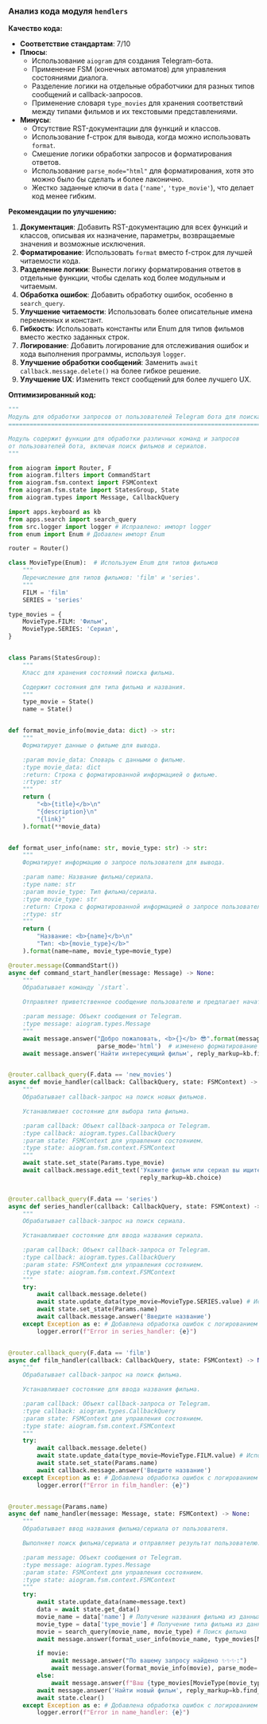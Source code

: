 ### Анализ кода модуля `hendlers`

**Качество кода:**

- **Соответствие стандартам**: 7/10
- **Плюсы**:
    - Использование `aiogram` для создания Telegram-бота.
    - Применение FSM (конечных автоматов) для управления состояниями диалога.
    - Разделение логики на отдельные обработчики для разных типов сообщений и callback-запросов.
    - Применение словаря `type_movies` для хранения соответствий между типами фильмов и их текстовыми представлениями.
- **Минусы**:
    - Отсутствие RST-документации для функций и классов.
    - Использование f-строк для вывода, когда можно использовать `format`.
    - Смешение логики обработки запросов и форматирования ответов.
    - Использование `parse_mode="html"` для форматирования, хотя это можно было бы сделать и более лаконично.
    - Жестко заданные ключи в `data` (`'name'`, `'type_movie'`), что делает код менее гибким.

**Рекомендации по улучшению:**

1. **Документация**: Добавить RST-документацию для всех функций и классов, описывая их назначение, параметры, возвращаемые значения и возможные исключения.
2.  **Форматирование**: Использовать `format` вместо f-строк для лучшей читаемости кода.
3. **Разделение логики**: Вынести логику форматирования ответов в отдельные функции, чтобы сделать код более модульным и читаемым.
4. **Обработка ошибок**: Добавить обработку ошибок, особенно в `search_query`.
5. **Улучшение читаемости**: Использовать более описательные имена переменных и констант.
6. **Гибкость**: Использовать константы или Enum для типов фильмов вместо жестко заданных строк.
7. **Логирование**: Добавить логирование для отслеживания ошибок и хода выполнения программы, используя `logger`.
8. **Улучшение обработки сообщений**: Заменить `await callback.message.delete()` на более гибкое решение.
9. **Улучшение UX**: Изменить текст сообщений для более лучшего UX.

**Оптимизированный код:**

```python
"""
Модуль для обработки запросов от пользователей Telegram бота для поиска фильмов.
============================================================================

Модуль содержит функции для обработки различных команд и запросов
от пользователей бота, включая поиск фильмов и сериалов.
"""

from aiogram import Router, F
from aiogram.filters import CommandStart
from aiogram.fsm.context import FSMContext
from aiogram.fsm.state import StatesGroup, State
from aiogram.types import Message, CallbackQuery

import apps.keyboard as kb
from apps.search import search_query
from src.logger import logger # Исправлено: импорт logger
from enum import Enum # Добавлен импорт Enum

router = Router()

class MovieType(Enum):  # Используем Enum для типов фильмов
    """
    Перечисление для типов фильмов: 'film' и 'series'.
    """
    FILM = 'film'
    SERIES = 'series'

type_movies = {
    MovieType.FILM: 'Фильм',
    MovieType.SERIES: 'Сериал',
}


class Params(StatesGroup):
    """
    Класс для хранения состояний поиска фильма.

    Содержит состояния для типа фильма и названия.
    """
    type_movie = State()
    name = State()


def format_movie_info(movie_data: dict) -> str:
    """
    Форматирует данные о фильме для вывода.

    :param movie_data: Словарь с данными о фильме.
    :type movie_data: dict
    :return: Строка с форматированной информацией о фильме.
    :rtype: str
    """
    return (
        "<b>{title}</b>\n"
        "{description}\n"
        "{link}"
    ).format(**movie_data)


def format_user_info(name: str, movie_type: str) -> str:
    """
    Форматирует информацию о запросе пользователя для вывода.

    :param name: Название фильма/сериала.
    :type name: str
    :param movie_type: Тип фильма/сериала.
    :type movie_type: str
    :return: Строка с форматированной информацией о запросе пользователя.
    :rtype: str
    """
    return (
        "Название: <b>{name}</b>\n"
        "Тип: <b>{movie_type}</b>"
    ).format(name=name, movie_type=movie_type)

@router.message(CommandStart())
async def command_start_handler(message: Message) -> None:
    """
    Обрабатывает команду `/start`.

    Отправляет приветственное сообщение пользователю и предлагает начать поиск фильма.

    :param message: Объект сообщения от Telegram.
    :type message: aiogram.types.Message
    """
    await message.answer("Добро пожаловать, <b>{}</b> 😎".format(message.from_user.full_name),
                         parse_mode='html')  # изменено форматирование
    await message.answer('Найти интересующий фильм', reply_markup=kb.find_movie)


@router.callback_query(F.data == 'new_movies')
async def movie_handler(callback: CallbackQuery, state: FSMContext) -> None:
    """
    Обрабатывает callback-запрос на поиск новых фильмов.

    Устанавливает состояние для выбора типа фильма.

    :param callback: Объект callback-запроса от Telegram.
    :type callback: aiogram.types.CallbackQuery
    :param state: FSMContext для управления состоянием.
    :type state: aiogram.fsm.context.FSMContext
    """
    await state.set_state(Params.type_movie)
    await callback.message.edit_text('Укажите фильм или сериал вы ищите',
                                     reply_markup=kb.choice)


@router.callback_query(F.data == 'series')
async def series_handler(callback: CallbackQuery, state: FSMContext) -> None:
    """
    Обрабатывает callback-запрос на поиск сериала.

    Устанавливает состояние для ввода названия сериала.

    :param callback: Объект callback-запроса от Telegram.
    :type callback: aiogram.types.CallbackQuery
    :param state: FSMContext для управления состоянием.
    :type state: aiogram.fsm.context.FSMContext
    """
    try:
        await callback.message.delete()
        await state.update_data(type_movie=MovieType.SERIES.value) # Используем MovieType.SERIES
        await state.set_state(Params.name)
        await callback.message.answer('Введите название')
    except Exception as e: # Добавлена обработка ошибок с логированием
        logger.error(f"Error in series_handler: {e}")


@router.callback_query(F.data == 'film')
async def film_handler(callback: CallbackQuery, state: FSMContext) -> None:
    """
    Обрабатывает callback-запрос на поиск фильма.

    Устанавливает состояние для ввода названия фильма.

    :param callback: Объект callback-запроса от Telegram.
    :type callback: aiogram.types.CallbackQuery
    :param state: FSMContext для управления состоянием.
    :type state: aiogram.fsm.context.FSMContext
    """
    try:
        await callback.message.delete()
        await state.update_data(type_movie=MovieType.FILM.value) # Используем MovieType.FILM
        await state.set_state(Params.name)
        await callback.message.answer('Введите название')
    except Exception as e: # Добавлена обработка ошибок с логированием
        logger.error(f"Error in film_handler: {e}")


@router.message(Params.name)
async def name_handler(message: Message, state: FSMContext) -> None:
    """
    Обрабатывает ввод названия фильма/сериала от пользователя.

    Выполняет поиск фильма/сериала и отправляет результат пользователю.

    :param message: Объект сообщения от Telegram.
    :type message: aiogram.types.Message
    :param state: FSMContext для управления состоянием.
    :type state: aiogram.fsm.context.FSMContext
    """
    try:
        await state.update_data(name=message.text)
        data = await state.get_data()
        movie_name = data['name'] # Получение названия фильма из данных
        movie_type = data['type_movie'] # Получение типа фильма из данных
        movie = search_query(movie_name, movie_type) # Поиск фильма
        await message.answer(format_user_info(movie_name, type_movies[MovieType(movie_type)]), parse_mode='html') # изменено форматирование

        if movie:
            await message.answer("По вашему запросу найдено ✨✨✨:")
            await message.answer(format_movie_info(movie), parse_mode='html') # изменено форматирование
        else:
            await message.answer(f"Ваш {type_movies[MovieType(movie_type)]} не найден 😢")  # изменено форматирование
        await message.answer('Найти новый фильм', reply_markup=kb.find_movie)
        await state.clear()
    except Exception as e: # Добавлена обработка ошибок с логированием
        logger.error(f"Error in name_handler: {e}")
